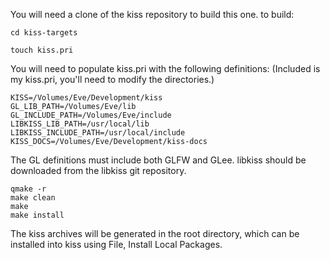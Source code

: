 You will need a clone of the kiss repository to build this one.
to build:

	cd kiss-targets
	
	touch kiss.pri

You will need to populate kiss.pri with the following definitions: (Included is my kiss.pri, you'll need to modify the directories.)

	KISS=/Volumes/Eve/Development/kiss
	GL_LIB_PATH=/Volumes/Eve/lib
	GL_INCLUDE_PATH=/Volumes/Eve/include
	LIBKISS_LIB_PATH=/usr/local/lib
	LIBKISS_INCLUDE_PATH=/usr/local/include
	KISS_DOCS=/Volumes/Eve/Development/kiss-docs

The GL definitions must include both GLFW and GLee. libkiss should be downloaded from the libkiss git repository.

	qmake -r
	make clean
	make
	make install

The kiss archives will be generated in the root directory, which can be installed into kiss using File, Install Local Packages.	


